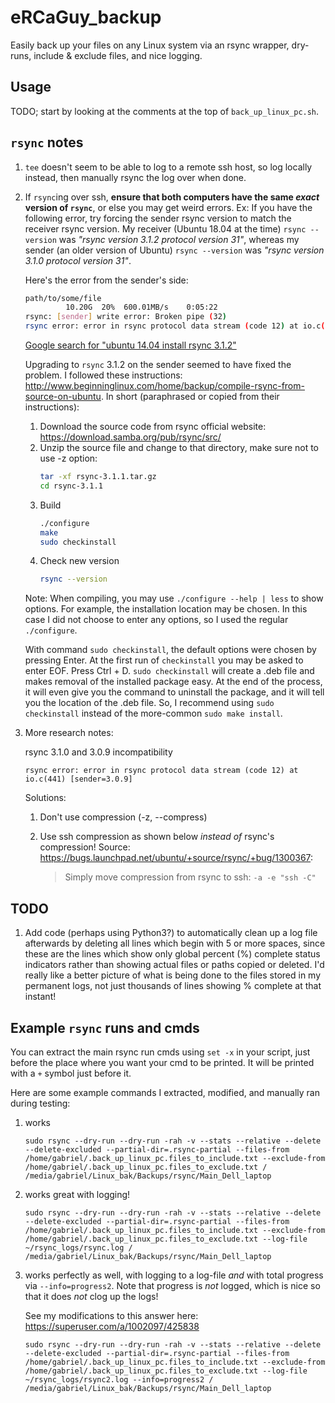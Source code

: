# eRCaGuy_backup
Easily back up your files on any Linux system via an rsync wrapper, dry-runs, include &amp; exclude files, and nice logging.


## Usage

TODO; start by looking at the comments at the top of `back_up_linux_pc.sh`.


## `rsync` notes

1. `tee` doesn't seem to be able to log to a remote ssh host, so log locally instead, then manually rsync the log over when done.
1. If `rsync`ing over ssh, **ensure that both computers have the same _exact_ version of `rsync`**, or else you may get weird errors. 
    Ex: If you have the following error, try forcing the sender rsync version to match the receiver rsync version. My receiver (Ubuntu 18.04 at the time) `rsync --version` was _"rsync version 3.1.2 protocol version 31"_, whereas my sender (an older version of Ubuntu) `rsync --version` was _"rsync version 3.1.0 protocol version 31"_. 

    Here's the error from the sender's side:

    ```bash
    path/to/some/file
             10.20G  20%  600.01MB/s    0:05:22  
    rsync: [sender] write error: Broken pipe (32)
    rsync error: error in rsync protocol data stream (code 12) at io.c(837) [sender=3.1.0]
    ```

    [Google search for "ubuntu 14.04 install rsync 3.1.2"](https://www.google.com/search?q=ubuntu+14.04+install+rsync+3.1.2&oq=ubuntu+14.04+install+rsync+3.1.2&aqs=chrome..69i57.17180j0j7&sourceid=chrome&ie=UTF-8)

    Upgrading to `rsync` 3.1.2 on the sender seemed to have fixed the problem. I followed these instructions: http://www.beginninglinux.com/home/backup/compile-rsync-from-source-on-ubuntu. In short (paraphrased or copied from their instructions):

    1. Download the source code from rsync official website: https://download.samba.org/pub/rsync/src/
    1. Unzip the source file and change to that directory, make sure not to use -z option:
        ```bash
        tar -xf rsync-3.1.1.tar.gz 
        cd rsync-3.1.1
        ```
    1. Build
        ```bash
        ./configure
        make
        sudo checkinstall
        ```
    1. Check new version
        ```bash
        rsync --version
        ```
    Note: When compiling, you may use `./configure --help | less` to show options. For example, the installation location may be chosen. In this case I did not choose to enter any options, so I used the regular `./configure`. 

    With command `sudo checkinstall`, the default options were chosen by pressing Enter. At the first run of `checkinstall` you may be asked to enter EOF. Press Ctrl + D. `sudo checkinstall` will create a .deb file and makes removal of the installed package easy. At the end of the process, it will even give you the command to uninstall the package, and it will tell you the location of the .deb file. So, I recommend using `sudo checkinstall` instead of the more-common `sudo make install`.

  1. More research notes:

        rsync 3.1.0 and 3.0.9 incompatibility

        `rsync error: error in rsync protocol data stream (code 12) at io.c(441) [sender=3.0.9]`

        Solutions: 
        1. Don't use compression (-z, --compress)
        1. Use ssh compression as shown below *instead of* rsync's compression!
            Source: https://bugs.launchpad.net/ubuntu/+source/rsync/+bug/1300367: 

            > Simply move compression from rsync to ssh: `-a -e "ssh -C"`


## TODO

1. Add code (perhaps using Python3?) to automatically clean up a log file afterwards by deleting all lines which begin with 5 or more spaces, since these are the lines which show only global percent (%) complete status indicators rather than showing actual files or paths copied or deleted. I'd really like a better picture of what is being done to the files stored in my permanent logs, not just thousands of lines showing % complete at that instant!


## Example `rsync` runs and cmds

You can extract the main rsync run cmds using `set -x` in your script, just before the place where you want your cmd to be printed. It will be printed with a `+` symbol just before it. 

Here are some example commands I extracted, modified, and manually ran during testing:

1. works

    `sudo rsync --dry-run --dry-run -rah -v --stats --relative --delete --delete-excluded --partial-dir=.rsync-partial --files-from /home/gabriel/.back_up_linux_pc.files_to_include.txt --exclude-from /home/gabriel/.back_up_linux_pc.files_to_exclude.txt / /media/gabriel/Linux_bak/Backups/rsync/Main_Dell_laptop`

1. works great with logging!

    `sudo rsync --dry-run --dry-run -rah -v --stats --relative --delete --delete-excluded --partial-dir=.rsync-partial --files-from /home/gabriel/.back_up_linux_pc.files_to_include.txt --exclude-from /home/gabriel/.back_up_linux_pc.files_to_exclude.txt --log-file ~/rsync_logs/rsync.log / /media/gabriel/Linux_bak/Backups/rsync/Main_Dell_laptop`

1. works perfectly as well, with logging to a log-file *and* with total progress via `--info=progress2`. Note that progress is *not* logged, which is nice so that it does _not_ clog up the logs!

    See my modifications to this answer here: https://superuser.com/a/1002097/425838

    `sudo rsync --dry-run --dry-run -rah -v --stats --relative --delete --delete-excluded --partial-dir=.rsync-partial --files-from /home/gabriel/.back_up_linux_pc.files_to_include.txt --exclude-from /home/gabriel/.back_up_linux_pc.files_to_exclude.txt --log-file ~/rsync_logs/rsync2.log --info=progress2 / /media/gabriel/Linux_bak/Backups/rsync/Main_Dell_laptop`
